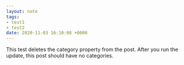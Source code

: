 ```yaml
---
layout: note
tags:
- test1
- test2
date: 2020-11-03 16:10:08 +0000
---
```


This test deletes the category property from the post. After you run the update, this post should have no categories.
